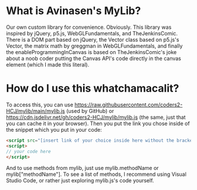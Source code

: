 # What is Avinasen's MyLib?
Our own custom library for convenience. Obviously.
This library was inspired by jQuery, p5.js, WebGLFundamentals, and TheJenkinsComic. There is a DOM part based on jQuery, the Vector class based on p5.js's Vector, the matrix math by greggman in WebGLFundamentals, and finally the enableProgrammingInCanvas is based on TheJenkinsComic's joke about a noob coder putting the Canvas API's code directly in the canvas element (which I made this literal).
# How do I use this whatchamacalit?
To access this, you can use https://raw.githubusercontent.com/coders2-HCJ/mylib/main/mylib.js (used by GitHub) or https://cdn.jsdelivr.net/gh/coders2-HCJ/mylib/mylib.js (the same, just that you can cache it in your browser). Then you put the link you chose inside of the snippet which you put in your code:
```html
<script src="[insert link of your choice inside here without the brackets]"></script>
<script>
// your code here
</script>
```
And to use methods from mylib, just use mylib.methodName or mylib["methodName"]. To see a list of methods, I recommend using Visual Studio Code, or rather just exploring mylib.js's code yourself.

